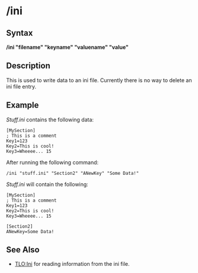 # /ini

## Syntax

**/ini "filename" "keyname" "valuename" "value"**

## Description

This is used to write data to an ini file. Currently there is no way to delete an ini file entry.

## Example

_Stuff.ini_ contains the following data:

```text
[MySection]
; This is a comment
Key1=123
Key2=This is cool!
Key3=Wheeee... 15
```

After running the following command:

```text
/ini "stuff.ini" "Section2" "ANewKey" "Some Data!"
```

_Stuff.ini_ will contain the following:

```text
[MySection]
; This is a comment
Key1=123
Key2=This is cool!
Key3=Wheeee... 15 

[Section2]
ANewKey=Some Data!
```

## See Also

* [TLO:Ini](../../data-types-and-top-level-objects/top-level-objects/tlo-ini.md) for reading information from the ini file.

